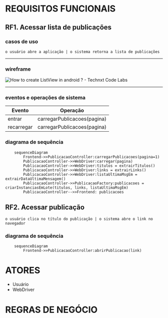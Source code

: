 # REQUISITOS FUNCIONAIS
## RF1. Acessar lista de publicações
### casos de uso
```UML
o usuário abre a aplicação | o sistema retorna a lista de publicações
```

---
### wireframe
![How to create ListView in android ? - Technxt Code Labs](https://lh3.googleusercontent.com/proxy/CnAgt56gNhL3X2gA6uOVd2CyrVRj0UOUtojIQHxk8DqJFKURPAnHMw1iqbUG4NIke_OBZLLxvcank8pRh1GEQUKvH1w2uDE8Oy__xXpKYq_ZqwlA5g6aaJiab8eY9JZFtjG526jBNKOLR4pG6wiXg9a9tkwpwv4DP9s_KKLq4hnMGx9Hra3f_izVeV9E_O1Zb_vNscef)

---
### eventos e operações de sistema
| Evento  | Operação |
| --------| -------- |
| entrar  | carregarPublicacoes(pagina)  |
| recarregar  | carregarPublicacoes(pagina)  |

### diagrama de sequência
```mermaid
	sequenceDiagram
        Frontend->>PublicacaoController:carregarPublicacoes(pagina=1)
        PublicacaoController->>WebDriver:carregar(pagina)
        PublicacaoController->>WebDriver:titulos = extrairTitulos()
        PublicacaoController->>WebDriver:links = extrairLinks()
        PublicacaoController->>WebDriver:listaUltimaMsgEm = extrairDataUltimaMensagem()
        PublicacaoController->>PublicacaoFactory:publicacoes = criarInstanciasEmLote(titulos, links, listaUltimaMsgEm)
        PublicacaoController-->>Frontend: publicacoes
```

## RF2. Acessar publicação
```UML
o usuário clica no título do publicação | o sistema abre o link no navegador
```
### diagrama de sequência
```mermaid
	sequenceDiagram
        Frontend->>PublicacaoController:abrirPublicacao(link)
```

# ATORES
* Usuário
* WebDriver

# REGRAS DE NEGÓCIO